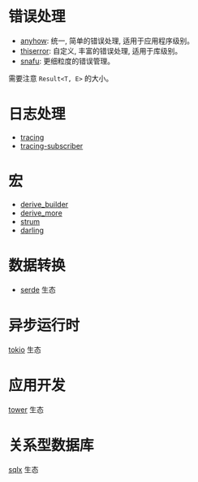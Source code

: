 # 错误处理

- [anyhow](https://docs.rs/anyhow/latest/anyhow/index.html): 统一, 简单的错误处理, 适用于应用程序级别。
- [thiserror](https://docs.rs/thiserror/latest/thiserror/index.html): 自定义, 丰富的错误处理, 适用于库级别。
- [snafu](https://docs.rs/snafu/latest/snafu/index.html): 更细粒度的错误管理。

需要注意 `Result<T, E>` 的大小。

# 日志处理

- [tracing](https://docs.rs/tracing/latest/tracing/index.html)
- [tracing-subscriber](https://docs.rs/tracing_subscriber/latest/tracing_subscriber/index.html)

# 宏

- [derive_builder](https://docs.rs/derive_builder/latest/derive_builder/index.html)
- [derive_more](https://docs.rs/derive_more/latest/derive_more/index.html)
- [strum](https://docs.rs/strum/latest/strum/index.html)
- [darling](https://docs.rs/darling/latest/darling/index.html)

# 数据转换

- [serde](https://docs.rs/serde/latest/serde/index.html) 生态

# 异步运行时

[tokio](https://docs.rs/tokio/latest/tokio/index.html) 生态

# 应用开发

[tower](https://docs.rs/tower/latest/tower/index.html) 生态

# 关系型数据库

[sqlx](https://docs.rs/sqlx/latest/sqlx/index.html) 生态
